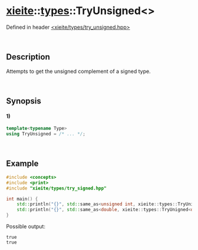 # [xieite](../../xieite.md)\:\:[types](../../types.md)\:\:TryUnsigned\<\>
Defined in header [<xieite/types/try_unsigned.hpp>](../../../include/xieite/types/try_unsigned.hpp)

&nbsp;

## Description
Attempts to get the unsigned complement of a signed type.

&nbsp;

## Synopsis
#### 1)
```cpp
template<typename Type>
using TryUnsigned = /* ... */;
```

&nbsp;

## Example
```cpp
#include <concepts>
#include <print>
#include "xieite/types/try_signed.hpp"

int main() {
    std::println("{}", std::same_as<unsigned int, xieite::types::TryUnigned<int>>);
    std::println("{}", std::same_as<double, xieite::types::TryUnigned<double>>);
}
```
Possible output:
```
true
true
```
